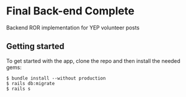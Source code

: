 # Final Back-end Complete

Backend ROR implementation for YEP volunteer posts

## Getting started

To get started with the app, clone the repo and then install the needed gems:

```
$ bundle install --without production
$ rails db:migrate
$ rails s
```
